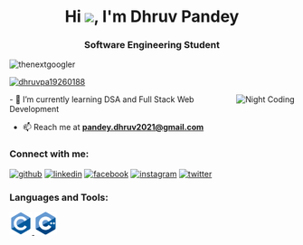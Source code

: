 <h1 align="center">Hi <img src="https://raw.githubusercontent.com/MartinHeinz/MartinHeinz/master/wave.gif" width="30px">, I'm Dhruv Pandey</h1>
<h3 align="center">Software Engineering Student</h3>

<p align="left"> <img src="https://komarev.com/ghpvc/?username=thenextgoogler&label=Profile%20views&color=0e75b6&style=flat" alt="thenextgoogler" /> </p>

<p align="left"> <a href="https://twitter.com/dhruvpa19260188" target="blank"><img src="https://img.shields.io/twitter/follow/dhruvpa19260188?logo=twitter&style=for-the-badge" alt="dhruvpa19260188" /></a> </p>
<img alt="Night Coding" src="https://raw.githubusercontent.com/thenextgoogler/thenextgoogler/main/tenor.gif" align="right"/>
- 🌱 I’m currently learning DSA and Full Stack Web Development

- 📫 Reach me at **pandey.dhruv2021@gmail.com**


<h3 align="left">Connect with me:</h3>
<p align="left">

[<img src='https://img.icons8.com/cute-clipart/64/000000/github.png' alt='github' height='40'>](https://github.com/thenextgoogler)  [<img src='https://img.icons8.com/cute-clipart/64/000000/linkedin.png' alt='linkedin' height='40'>](https://www.linkedin.com/in/dp2001/)  [<img src='https://img.icons8.com/cute-clipart/64/000000/facebook-new.png' alt='facebook' height='40'>](https://www.facebook.com/dhruv.pandey.940)  [<img src='https://img.icons8.com/cute-clipart/64/000000/instagram-new.png' alt='instagram' height='40'>](https://www.instagram.com/__the__neverending__footsteps_/)  [<img src='https://img.icons8.com/cute-clipart/64/000000/twitter.png' alt='twitter' height='40'>](https://twitter.com/DhruvPa19260188)

</p>

<h3 align="left">Languages and Tools:</h3>
<a href="https://www.cprogramming.com/" target="_blank"> <img src="https://raw.githubusercontent.com/devicons/devicon/master/icons/c/c-original.svg" alt="c" width="40" height="40"/> </a> <a href="https://www.w3schools.com/cpp/" target="_blank"> <img src="https://raw.githubusercontent.com/devicons/devicon/master/icons/cplusplus/cplusplus-original.svg" alt="cplusplus" width="40" height="40"/> </a>   </a> <a href="https://www.mysql.com/" target="_blank"> </p>


